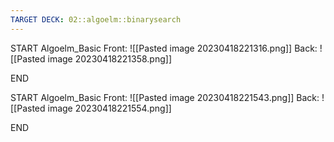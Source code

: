 ```yaml
---
TARGET DECK: 02::algoelm::binarysearch
---
```


START
Algoelm_Basic
Front:
![[Pasted image 20230418221316.png]]
Back:
![[Pasted image 20230418221358.png]]
<!--ID: 1681852672507-->
END

START
Algoelm_Basic
Front:
![[Pasted image 20230418221543.png]]
Back:
![[Pasted image 20230418221554.png]]
<!--ID: 1681852672511-->
END